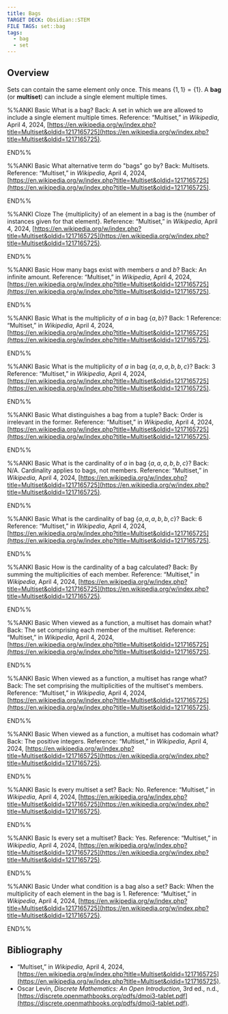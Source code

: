 ```yaml
---
title: Bags
TARGET DECK: Obsidian::STEM
FILE TAGS: set::bag
tags:
  - bag
  - set
---
```


## Overview

Sets can contain the same element only once. This means $\{1, 1\} = \{1\}$. A **bag** (or **multiset**) can include a single element multiple times.

%%ANKI
Basic
What is a bag?
Back: A set in which we are allowed to include a single element multiple times.
Reference: “Multiset,” in _Wikipedia_, April 4, 2024, [https://en.wikipedia.org/w/index.php?title=Multiset&oldid=1217165725](https://en.wikipedia.org/w/index.php?title=Multiset&oldid=1217165725).
<!--ID: 1720360266774-->
END%%

%%ANKI
Basic
What alternative term do "bags" go by?
Back: Multisets.
Reference: “Multiset,” in _Wikipedia_, April 4, 2024, [https://en.wikipedia.org/w/index.php?title=Multiset&oldid=1217165725](https://en.wikipedia.org/w/index.php?title=Multiset&oldid=1217165725).
<!--ID: 1720360266800-->
END%%

%%ANKI
Cloze
The {multiplicity} of an element in a bag is the {number of instances given for that element}.
Reference: “Multiset,” in _Wikipedia_, April 4, 2024, [https://en.wikipedia.org/w/index.php?title=Multiset&oldid=1217165725](https://en.wikipedia.org/w/index.php?title=Multiset&oldid=1217165725).
<!--ID: 1720360266806-->
END%%

%%ANKI
Basic
How many bags exist with members $a$ and $b$?
Back: An infinite amount.
Reference: “Multiset,” in _Wikipedia_, April 4, 2024, [https://en.wikipedia.org/w/index.php?title=Multiset&oldid=1217165725](https://en.wikipedia.org/w/index.php?title=Multiset&oldid=1217165725).
<!--ID: 1720360266813-->
END%%

%%ANKI
Basic
What is the multiplicity of $a$ in bag $\{a, b\}$?
Back: $1$
Reference: “Multiset,” in _Wikipedia_, April 4, 2024, [https://en.wikipedia.org/w/index.php?title=Multiset&oldid=1217165725](https://en.wikipedia.org/w/index.php?title=Multiset&oldid=1217165725).
<!--ID: 1720360266819-->
END%%

%%ANKI
Basic
What is the multiplicity of $a$ in bag $\{a, a, a, b, b, c\}$?
Back: $3$
Reference: “Multiset,” in _Wikipedia_, April 4, 2024, [https://en.wikipedia.org/w/index.php?title=Multiset&oldid=1217165725](https://en.wikipedia.org/w/index.php?title=Multiset&oldid=1217165725).
<!--ID: 1720360266825-->
END%%

%%ANKI
Basic
What distinguishes a bag from a tuple?
Back: Order is irrelevant in the former.
Reference: “Multiset,” in _Wikipedia_, April 4, 2024, [https://en.wikipedia.org/w/index.php?title=Multiset&oldid=1217165725](https://en.wikipedia.org/w/index.php?title=Multiset&oldid=1217165725).
<!--ID: 1720360266830-->
END%%

%%ANKI
Basic
What is the cardinality of $a$ in bag $\{a, a, a, b, b, c\}$?
Back: N/A. Cardinality applies to bags, not members.
Reference: “Multiset,” in _Wikipedia_, April 4, 2024, [https://en.wikipedia.org/w/index.php?title=Multiset&oldid=1217165725](https://en.wikipedia.org/w/index.php?title=Multiset&oldid=1217165725).
<!--ID: 1720360266835-->
END%%

%%ANKI
Basic
What is the cardinality of bag $\{a, a, a, b, b, c\}$?
Back: $6$
Reference: “Multiset,” in _Wikipedia_, April 4, 2024, [https://en.wikipedia.org/w/index.php?title=Multiset&oldid=1217165725](https://en.wikipedia.org/w/index.php?title=Multiset&oldid=1217165725).
<!--ID: 1720360266840-->
END%%

%%ANKI
Basic
How is the cardinality of a bag calculated?
Back: By summing the multiplicities of each member.
Reference: “Multiset,” in _Wikipedia_, April 4, 2024, [https://en.wikipedia.org/w/index.php?title=Multiset&oldid=1217165725](https://en.wikipedia.org/w/index.php?title=Multiset&oldid=1217165725).
<!--ID: 1720360266845-->
END%%

%%ANKI
Basic
When viewed as a function, a multiset has domain what?
Back: The set comprising each member of the multiset.
Reference: “Multiset,” in _Wikipedia_, April 4, 2024, [https://en.wikipedia.org/w/index.php?title=Multiset&oldid=1217165725](https://en.wikipedia.org/w/index.php?title=Multiset&oldid=1217165725).
<!--ID: 1720360266850-->
END%%

%%ANKI
Basic
When viewed as a function, a multiset has range what?
Back: The set comprising the multiplicities of the multiset's members.
Reference: “Multiset,” in _Wikipedia_, April 4, 2024, [https://en.wikipedia.org/w/index.php?title=Multiset&oldid=1217165725](https://en.wikipedia.org/w/index.php?title=Multiset&oldid=1217165725).
<!--ID: 1720360266856-->
END%%

%%ANKI
Basic
When viewed as a function, a multiset has codomain what?
Back: The positive integers.
Reference: “Multiset,” in _Wikipedia_, April 4, 2024, [https://en.wikipedia.org/w/index.php?title=Multiset&oldid=1217165725](https://en.wikipedia.org/w/index.php?title=Multiset&oldid=1217165725).
<!--ID: 1720360266861-->
END%%

%%ANKI
Basic
Is every multiset a set?
Back: No.
Reference: “Multiset,” in _Wikipedia_, April 4, 2024, [https://en.wikipedia.org/w/index.php?title=Multiset&oldid=1217165725](https://en.wikipedia.org/w/index.php?title=Multiset&oldid=1217165725).
<!--ID: 1720360266867-->
END%%

%%ANKI
Basic
Is every set a multiset?
Back: Yes.
Reference: “Multiset,” in _Wikipedia_, April 4, 2024, [https://en.wikipedia.org/w/index.php?title=Multiset&oldid=1217165725](https://en.wikipedia.org/w/index.php?title=Multiset&oldid=1217165725).
<!--ID: 1720360266873-->
END%%

%%ANKI
Basic
Under what condition is a bag also a set?
Back: When the multiplicity of each element in the bag is $1$.
Reference: “Multiset,” in _Wikipedia_, April 4, 2024, [https://en.wikipedia.org/w/index.php?title=Multiset&oldid=1217165725](https://en.wikipedia.org/w/index.php?title=Multiset&oldid=1217165725).
<!--ID: 1720360266878-->
END%%

## Bibliography

* “Multiset,” in _Wikipedia_, April 4, 2024, [https://en.wikipedia.org/w/index.php?title=Multiset&oldid=1217165725](https://en.wikipedia.org/w/index.php?title=Multiset&oldid=1217165725).
* Oscar Levin, *Discrete Mathematics: An Open Introduction*, 3rd ed., n.d., [https://discrete.openmathbooks.org/pdfs/dmoi3-tablet.pdf](https://discrete.openmathbooks.org/pdfs/dmoi3-tablet.pdf).